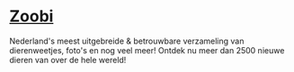 # [Zoobi](https://zoobi.nl)
Nederland's meest uitgebreide & betrouwbare verzameling van dierenweetjes, foto's en nog veel meer! Ontdek nu meer dan 2500 nieuwe dieren van over de hele wereld!
